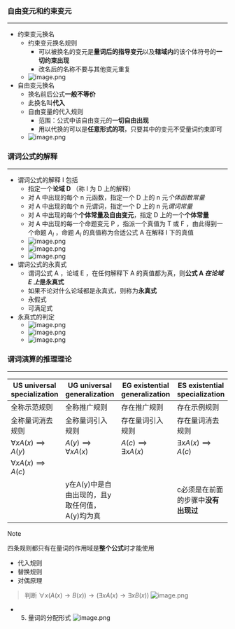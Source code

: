 ### 自由变元和约束变元
---
- 约束变元换名
	- 约束变元换名规则
		- 可以被换名的变元是**量词后的指导变元**以及**辖域内**的该个体符号的**一切约束出现**
		- 改名后的名称不要与其他变元重复
	- ![image.png](https://obsidian-1326430649.cos.ap-chongqing.myqcloud.com/pic/202405201948516.png)
- 自由变元换名
	- 换名前后公式**一般不等价**
	- 此换名叫**代入**
	- 自由变量的代入规则
		- 范围：公式中该自由变元的**一切自由出现**
		- 用以代换的可以是**任意形式的项**，只要其中的变元不受量词约束即可
	- ![image.png](https://obsidian-1326430649.cos.ap-chongqing.myqcloud.com/pic/202405201955062.png)
### 谓词公式的解释
---
- 谓词公式的解释 I 包括
	- 指定一个**论域 D** （称 I 为 D 上的解释）
	- 对 A 中出现的每个 n 元函数，指定一个 D 上的 n 元*个体函数常量*
	- 对 A 中出现的每个 n 元谓词，指定一个 D 上的 n 元*谓词常量*
	- 对 A 中出现的每个**个体常量及自由变元**，指定 D 上的一个**个体常量**
	- 对 A 中出现的每一个命题变元 P ，指派一个真值为 T 或 F ，由此得到一个命题 $A_I$ ，命题 $A_I$ 的真值称为合适公式 A 在解释 I 下的真值
	- ![image.png](https://obsidian-1326430649.cos.ap-chongqing.myqcloud.com/pic/202405202031971.png)
	- ![image.png](https://obsidian-1326430649.cos.ap-chongqing.myqcloud.com/pic/202405202031592.png)
	- ![image.png](https://obsidian-1326430649.cos.ap-chongqing.myqcloud.com/pic/202405202031136.png)
- 谓词公式的永真式
	 - 谓词公式 A ，论域 E ，在任何解释下 A 的真值都为真，则**公式 A *在论域 E 上*是永真式**
	 - 如果不论对什么论域都是永真式，则称为**永真式**
	 - 永假式
	 - 可满足式
- 永真式的判定
	- ![image.png](https://obsidian-1326430649.cos.ap-chongqing.myqcloud.com/pic/202405202059221.png)
	- ![image.png](https://obsidian-1326430649.cos.ap-chongqing.myqcloud.com/pic/202405202059587.png)
	- ![image.png](https://obsidian-1326430649.cos.ap-chongqing.myqcloud.com/pic/202405202100266.png)

### 谓词演算的推理理论
---

| US universal specialization  | UG universal generalization  | EG existential generalization | ES existential specialization |
| ---------------------------- | ---------------------------- | ----------------------------- | ----------------------------- |
| 全称示范规则                       | 全称推广规则                       | 存在推广规则                        | 存在示例规则                        |
| 全称量词消去规则                     | 全称量词引入规则                     | 存在量词引入规则                      | 存在量词消去规则                      |
| $\forall xA(x)\implies A(y)$ | $A(y)\implies \forall xA(x)$ | $A(c)\implies \exists xA(x)$  | $\exists xA(x)\implies A(c)$  |
| $\forall xA(x)\implies A(c)$ |                              |                               |                               |
|                              | y在A(y)中是自由出现的，且y取任何值，A(y)均为真 |                               | c必须是在前面的步骤中**没有出现过**          |

> [!NOTE] 
> 四条规则都只有在量词的作用域是**整个公式**时才能使用

- 代入规则
- 替换规则
- 对偶原理

>判断 $\forall x(A(x)\rightarrow B(x))\rightarrow(\exists xA(x)\rightarrow \exists xB(x))$
![image.png](https://obsidian-1326430649.cos.ap-chongqing.myqcloud.com/pic/202405241654087.png)

- 5. 量词的分配形式
![image.png](https://obsidian-1326430649.cos.ap-chongqing.myqcloud.com/pic/202405241716422.png)



